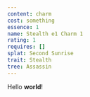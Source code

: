 ```yaml
---
content: charm
cost: something
essence: 1
name: Stealth e1 Charm 1
rating: 1
requires: []
splat: Second Sunrise
trait: Stealth
tree: Assassin
---
```


Hello **world**!

